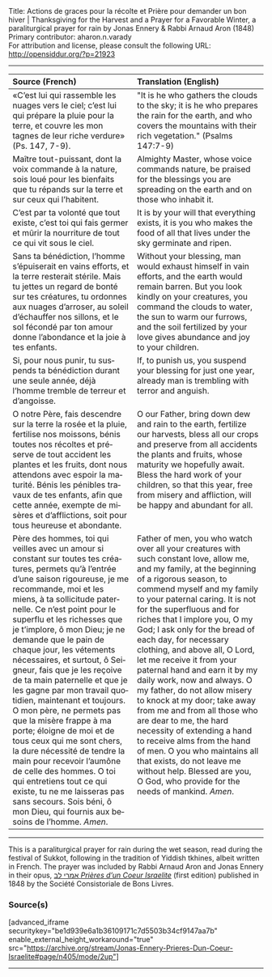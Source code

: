 <html>
<head></head>
<body>
Title: Actions de graces pour la récolte et Prière pour demander un bon hiver | Thanksgiving for the Harvest and a Prayer for a Favorable Winter, a paraliturgical prayer for rain by Jonas Ennery & Rabbi Arnaud Aron (1848)<br />
Primary contributor: aharon.n.varady<br />
For attribution and license, please consult the following URL: <a href="http://opensiddur.org/?p=21923">http://opensiddur.org/?p=21923</a>
<p />
<hr />

<table style="margin-left: auto;margin-right: auto;" class="draggable">
<thead><tr><th id="x" style="text-align: left;">Source (French)</th><th style="text-align: left;">Translation (English)</th></tr></thead>
<tbody>
<tr><td style="vertical-align:bottom;" >
<div class="french"><span lang="fr">
«C’est lui qui rassemble les nuages vers le ciel; 
c’est lui qui prépare la pluie pour la terre, 
et couvre les mon tagnes de leur riche verdure» <span class="citation">(Ps. 147, 7-9)</span>.
</span></div></td>
 
<td style="vertical-align:top;">
<div class="english">
"It is he who gathers the clouds to the sky; 
it is he who prepares the rain for the earth, 
and who covers the mountains with their rich vegetation." <span class="citation">(Psalms 147:7-9)</span.
</div></td></tr>


<tr><td style="vertical-align:top;" >
<div class="french"><span lang="fr">
Maître tout-puissant, dont la voix commande à la nature, sois loué pour les bienfaits que tu répands sur la terre et sur ceux qui l’habitent. 
</span></div></td>
 
<td style="vertical-align:top;">
<div class="english">
Almighty Master, whose voice commands nature, be praised for the blessings you are spreading on the earth and on those who inhabit it.
</div></td></tr>


<tr><td style="vertical-align:top;" >
<div class="french"><span lang="fr">
C’est par ta volonté que tout existe, c’est toi qui fais germer et mûrir la nourriture de tout ce qui vit sous le ciel.
</span></div></td>
 
<td style="vertical-align:top;">
<div class="english">
It is by your will that everything exists, it is you who makes the food of all that lives under the sky germinate and ripen. 
</div></td></tr>


<tr><td style="vertical-align:top;" >
<div class="french"><span lang="fr">
Sans ta bénédiction, l’homme s’épuiserait en vains efforts, et la terre resterait stérile. Mais tu jettes un regard de bonté sur tes créatures, tu ordonnes aux nuages d’arroser, au soleil d’échauffer nos sillons, et le sol fécondé par ton amour donne l’abondance et la joie à tes enfants.
</span></div></td>
 
<td style="vertical-align:top;">
<div class="english">
Without your blessing, man would exhaust himself in vain efforts, and the earth would remain barren. But you look kindly on your creatures, you command the clouds to water, the sun to warm our furrows, and the soil fertilized by your love gives abundance and joy to your children.
</div></td></tr>


<tr><td style="vertical-align:top;" >
<div class="french"><span lang="fr">
Si, pour nous punir, tu suspends ta bénédiction durant une seule année, déjà l’homme tremble de terreur et d’angoisse.
</span></div></td>
 
<td style="vertical-align:top;">
<div class="english">
If, to punish us, you suspend your blessing for just one year, already man is trembling with terror and anguish.
</div></td></tr>


<tr><td style="vertical-align:top;" >
<div class="french"><span lang="fr">
O notre Père, fais descendre sur la terre la rosée et la pluie, fertilise nos moissons, bénis toutes nos récoltes et préserve de tout accident les plantes et les fruits, dont nous attendons avec espoir la maturité. Bénis les pénibles travaux de tes enfants, afin que cette année, exempte de misères et d’afflictions, soit pour tous heureuse et abondante.
</span></div></td>
 
<td style="vertical-align:top;">
<div class="english">
O our Father, bring down dew and rain to the earth, fertilize our harvests, bless all our crops and preserve from all accidents the plants and fruits, whose maturity we hopefully await. Bless the hard work of your children, so that this year, free from misery and affliction, will be happy and abundant for all.
</div></td></tr>


<tr><td style="vertical-align:top;" >
<div class="french"><span lang="fr">
Père des hommes, toi qui veilles avec un amour si constant sur toutes tes créatures, permets qu’à l’entrée d’une saison rigoureuse, je me recommande, moi et les miens, à ta sollicitude paternelle. Ce n’est point pour le superflu et les richesses que je t’implore, ô mon Dieu; je ne demande que le pain de chaque jour, les vétements nécessaires, et surtout, ô Seigneur, fais que je les reçoive de ta main paternelle et que je les gagne par mon travail quotidien, maintenant et toujours. O mon père, ne permets pas que la misère frappe à ma porte; éloigne de moi et de tous ceux qui me sont chers, la dure nécessité de tendre la main pour recevoir l’aumône de celle des hommes. O toi qui entretiens tout ce qui existe, tu ne me laisseras pas sans secours. Sois béni, ô mon Dieu, qui fournis aux besoins de l’homme. <em>Amen</em>.
</span></div></td>
 
<td style="vertical-align:top;">
<div class="english">
Father of men, you who watch over all your creatures with such constant love, allow me, and my family, at the beginning of a rigorous season, to commend myself and my family to your paternal caring. It is not for the superfluous and for riches that I implore you, O my God; I ask only for the bread of each day, for necessary clothing, and above all, O Lord, let me receive it from your paternal hand and earn it by my daily work, now and always. O my father, do not allow misery to knock at my door; take away from me and from all those who are dear to me, the hard necessity of extending a hand to receive alms from the hand of men. O you who maintains all that exists, do not leave me without help. Blessed are you, O God, who provide for the needs of mankind. <em>Amen</em>.
</div></td></tr>
</tbody></table>

<hr />

This is a paraliturgical prayer for rain during the wet season, read during the festival of Sukkot, following in the tradition of Yiddish tkhines, albeit written in French. The prayer was included by Rabbi Arnaud Aron and Jonas Ennery in their opus, <a href="/?p=12950">אמרי לב <em>Prières d’un Coeur Israelite</em></a> (first edition) published in 1848 by the Société Consistoriale de Bons Livres.

<h3>Source(s)</h3>

[advanced_iframe securitykey="be1d939e6a1b36109171c7d5503b34cf9147aa7b" enable_external_height_workaround="true" src="https://archive.org/stream/Jonas-Ennery-Prieres-Dun-Coeur-Israelite#page/n405/mode/2up"]

<hr />

&nbsp;
</body>
</html>